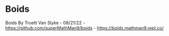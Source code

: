# Boids
Boids
By Truett Van Slyke - 08/21/22 - https://github.com/superMathMan9/boids - https://boids.mathman9.repl.co/
